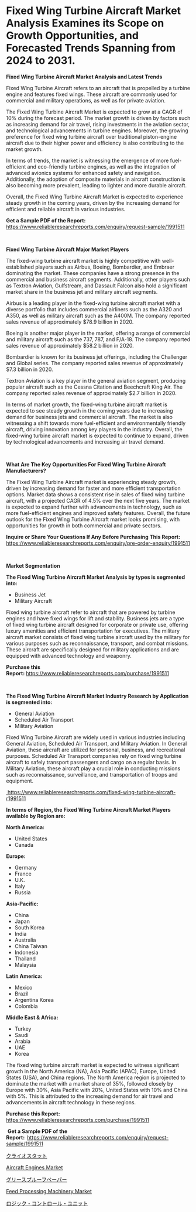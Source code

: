 <p><h1>Fixed Wing Turbine Aircraft Market Analysis Examines its Scope on Growth Opportunities, and Forecasted Trends Spanning from 2024 to 2031.</h1></p><p><strong>Fixed Wing Turbine Aircraft Market Analysis and Latest Trends</strong></p>
<p><p>Fixed Wing Turbine Aircraft refers to an aircraft that is propelled by a turbine engine and features fixed wings. These aircraft are commonly used for commercial and military operations, as well as for private aviation. </p><p>The Fixed Wing Turbine Aircraft Market is expected to grow at a CAGR of 10% during the forecast period. The market growth is driven by factors such as increasing demand for air travel, rising investments in the aviation sector, and technological advancements in turbine engines. Moreover, the growing preference for fixed wing turbine aircraft over traditional piston-engine aircraft due to their higher power and efficiency is also contributing to the market growth.</p><p>In terms of trends, the market is witnessing the emergence of more fuel-efficient and eco-friendly turbine engines, as well as the integration of advanced avionics systems for enhanced safety and navigation. Additionally, the adoption of composite materials in aircraft construction is also becoming more prevalent, leading to lighter and more durable aircraft.</p><p>Overall, the Fixed Wing Turbine Aircraft Market is expected to experience steady growth in the coming years, driven by the increasing demand for efficient and reliable aircraft in various industries.</p></p>
<p><strong>Get a Sample PDF of the Report:&nbsp;</strong> <a href="https://www.reliableresearchreports.com/enquiry/request-sample/1991511">https://www.reliableresearchreports.com/enquiry/request-sample/1991511</a></p>
<p>&nbsp;</p>
<p><strong>Fixed Wing Turbine Aircraft Major Market Players</strong></p>
<p><p>The fixed-wing turbine aircraft market is highly competitive with well-established players such as Airbus, Boeing, Bombardier, and Embraer dominating the market. These companies have a strong presence in the commercial and business aircraft segments. Additionally, other players such as Textron Aviation, Gulfstream, and Dassault Falcon also hold a significant market share in the business jet and military aircraft segments.</p><p>Airbus is a leading player in the fixed-wing turbine aircraft market with a diverse portfolio that includes commercial airliners such as the A320 and A350, as well as military aircraft such as the A400M. The company reported sales revenue of approximately $78.9 billion in 2020.</p><p>Boeing is another major player in the market, offering a range of commercial and military aircraft such as the 737, 787, and F/A-18. The company reported sales revenue of approximately $58.2 billion in 2020.</p><p>Bombardier is known for its business jet offerings, including the Challenger and Global series. The company reported sales revenue of approximately $7.3 billion in 2020.</p><p>Textron Aviation is a key player in the general aviation segment, producing popular aircraft such as the Cessna Citation and Beechcraft King Air. The company reported sales revenue of approximately $2.7 billion in 2020.</p><p>In terms of market growth, the fixed-wing turbine aircraft market is expected to see steady growth in the coming years due to increasing demand for business jets and commercial aircraft. The market is also witnessing a shift towards more fuel-efficient and environmentally friendly aircraft, driving innovation among key players in the industry. Overall, the fixed-wing turbine aircraft market is expected to continue to expand, driven by technological advancements and increasing air travel demand.</p></p>
<p>&nbsp;</p>
<p><strong>What Are The Key Opportunities For Fixed Wing Turbine Aircraft Manufacturers?</strong></p>
<p><p>The Fixed Wing Turbine Aircraft market is experiencing steady growth, driven by increasing demand for faster and more efficient transportation options. Market data shows a consistent rise in sales of fixed wing turbine aircraft, with a projected CAGR of 4.5% over the next five years. The market is expected to expand further with advancements in technology, such as more fuel-efficient engines and improved safety features. Overall, the future outlook for the Fixed Wing Turbine Aircraft market looks promising, with opportunities for growth in both commercial and private sectors.</p></p>
<p><strong>Inquire or Share Your Questions If Any Before Purchasing This Report:</strong> <a href="https://www.reliableresearchreports.com/enquiry/pre-order-enquiry/1991511">https://www.reliableresearchreports.com/enquiry/pre-order-enquiry/1991511</a></p>
<p>&nbsp;</p>
<p><strong>Market Segmentation</strong></p>
<p><strong>The Fixed Wing Turbine Aircraft Market Analysis by types is segmented into:</strong></p>
<p><ul><li>Business Jet</li><li>Military Aircraft</li></ul></p>
<p><p>Fixed wing turbine aircraft refer to aircraft that are powered by turbine engines and have fixed wings for lift and stability. Business jets are a type of fixed wing turbine aircraft designed for corporate or private use, offering luxury amenities and efficient transportation for executives. The military aircraft market consists of fixed wing turbine aircraft used by the military for various purposes such as reconnaissance, transport, and combat missions. These aircraft are specifically designed for military applications and are equipped with advanced technology and weaponry.</p></p>
<p><strong>Purchase this Report:&nbsp;</strong><a href="https://www.reliableresearchreports.com/purchase/1991511">https://www.reliableresearchreports.com/purchase/1991511</a></p>
<p>&nbsp;</p>
<p><strong>The Fixed Wing Turbine Aircraft Market Industry Research by Application is segmented into:</strong></p>
<p><ul><li>General Aviation</li><li>Scheduled Air Transport</li><li>Military Aviation</li></ul></p>
<p><p>Fixed Wing Turbine Aircraft are widely used in various industries including General Aviation, Scheduled Air Transport, and Military Aviation. In General Aviation, these aircraft are utilized for personal, business, and recreational purposes. Scheduled Air Transport companies rely on fixed wing turbine aircraft to safely transport passengers and cargo on a regular basis. In Military Aviation, these aircraft play a crucial role in conducting missions such as reconnaissance, surveillance, and transportation of troops and equipment.</p></p>
<p><a href="https://www.reliableresearchreports.com/fixed-wing-turbine-aircraft-r1991511">&nbsp;https://www.reliableresearchreports.com/fixed-wing-turbine-aircraft-r1991511</a></p>
<p><strong>In terms of Region, the Fixed Wing Turbine Aircraft Market Players available by Region are:</strong></p>
<p>
    <p> <strong> North America: </strong>
        <ul>
            <li>United States</li>
            <li>Canada</li>
        </ul>
        </p> 
    <p> <strong> Europe: </strong>
        <ul>
            <li>Germany</li>
            <li>France</li>
            <li>U.K.</li>
            <li>Italy</li>
            <li>Russia</li>
        </ul>
        </p> 
    <p> <strong> Asia-Pacific: </strong>
        <ul>
            <li>China</li>
            <li>Japan</li>
            <li>South Korea</li>
            <li>India</li>
            <li>Australia</li>
            <li>China Taiwan</li>
            <li>Indonesia</li>
            <li>Thailand</li>
            <li>Malaysia</li>
        </ul>
        </p> 
    <p> <strong> Latin America: </strong>
        <ul>
            <li>Mexico</li>
            <li>Brazil</li>
            <li>Argentina Korea</li>
            <li>Colombia</li>
        </ul>
        </p> 
    <p> <strong> Middle East & Africa: </strong>
        <ul>
            <li>Turkey</li>
            <li>Saudi</li>
            <li>Arabia</li>
            <li>UAE</li>
            <li>Korea</li>
        </ul>
    </p>
    </p>
<p><p>The fixed wing turbine aircraft market is expected to witness significant growth in the North America (NA), Asia Pacific (APAC), Europe, United States (USA), and China regions. The North America region is projected to dominate the market with a market share of 35%, followed closely by Europe with 30%, Asia Pacific with 20%, United States with 10% and China with 5%. This is attributed to the increasing demand for air travel and advancements in aircraft technology in these regions.</p></p>
<p><strong>Purchase this Report: </strong><a href="https://www.reliableresearchreports.com/purchase/1991511">https://www.reliableresearchreports.com/purchase/1991511</a></p>
<p>&nbsp;<strong>Get a Sample PDF of the Report:&nbsp;&nbsp;</strong><a href="https://www.reliableresearchreports.com/enquiry/request-sample/1991511">https://www.reliableresearchreports.com/enquiry/request-sample/1991511</a></p>
<p><strong></strong></p>
<p><p><a href="https://medium.com/@jordanilliamson678678/%E3%82%AF%E3%83%A9%E3%82%A4%E3%82%AA%E3%82%B9%E3%82%BF%E3%83%83%E3%83%88%E5%B8%82%E5%A0%B4-2031%E5%B9%B4%E3%81%BE%E3%81%A7%E3%81%AE%E3%83%88%E3%83%AC%E3%83%B3%E3%83%89-%E4%BA%88%E6%B8%AC-%E7%AB%B6%E4%BA%89%E5%88%86%E6%9E%90-d98ee2f06d5d">クライオスタット</a></p><p><a href="https://github.com/jerrycopelandthomaswsqd8q/Market-Research-Report-List-2/blob/main/aircraft-engines-market.md">Aircraft Engines Market</a></p><p><a href="https://medium.com/@billyarton5656871/%E3%82%B0%E3%83%AA%E3%83%BC%E3%82%B9%E3%83%97%E3%83%AB%E3%83%BC%E3%83%95%E3%83%9A%E3%83%BC%E3%83%91%E3%83%BC%E3%83%9E%E3%83%BC%E3%82%B1%E3%83%83%E3%83%88%E3%83%A1%E3%83%88%E3%83%AA%E3%82%AF%E3%82%B9%E3%81%AE%E8%A7%A3%E8%AA%AD-%E5%B8%82%E5%A0%B4%E3%82%B7%E3%82%A7%E3%82%A2-%E3%83%88%E3%83%AC%E3%83%B3%E3%83%89-%E6%88%90%E9%95%B7%E3%83%91%E3%82%BF%E3%83%BC%E3%83%B3-7d7e22845681">グリースプルーフペーパー</a></p><p><a href="https://github.com/brenzgnarento/Market-Research-Report-List-2/blob/main/feed-processing-machinery-market.md">Feed Processing Machinery Market</a></p><p><a href="https://github.com/jkjreqjscoxx7/Market-Research-Report-List-1/blob/main/880195938179.md">ロジック・コントロール・ユニット</a></p></p>